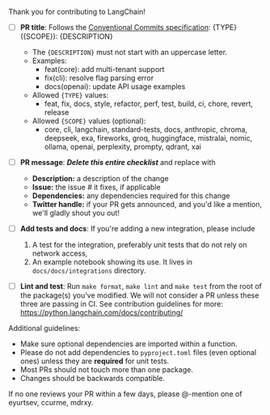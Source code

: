Thank you for contributing to LangChain!

- [ ] **PR title**: Follows the [Conventional Commits specification](https://www.conventionalcommits.org/en/v1.0.0/): {TYPE}({SCOPE}): {DESCRIPTION}
    - The `{DESCRIPTION}` must not start with an uppercase letter.
    - Examples:
        - feat(core): add multi-tenant support
        - fix(cli): resolve flag parsing error
        - docs(openai): update API usage examples
    - Allowed `{TYPE}` values:
        - feat, fix, docs, style, refactor, perf, test, build, ci, chore, revert, release
    - Allowed `{SCOPE}` values (optional):
        - core, cli, langchain, standard-tests, docs, anthropic, chroma, deepseek, exa, fireworks, groq, huggingface, mistralai, nomic, ollama, openai, perplexity, prompty, qdrant, xai

- [ ] **PR message**: ***Delete this entire checklist*** and replace with
    - **Description:** a description of the change
    - **Issue:** the issue # it fixes, if applicable
    - **Dependencies:** any dependencies required for this change
    - **Twitter handle:** if your PR gets announced, and you'd like a mention, we'll gladly shout you out!


- [ ] **Add tests and docs**: If you're adding a new integration, please include
  1. A test for the integration, preferably unit tests that do not rely on network access,
  2. An example notebook showing its use. It lives in `docs/docs/integrations` directory.


- [ ] **Lint and test**: Run `make format`, `make lint` and `make test` from the root of the package(s) you've modified. We will not consider a PR unless these three are passing in CI. See contribution guidelines for more: https://python.langchain.com/docs/contributing/

Additional guidelines:
- Make sure optional dependencies are imported within a function.
- Please do not add dependencies to `pyproject.toml` files (even optional ones) unless they are **required** for unit tests.
- Most PRs should not touch more than one package.
- Changes should be backwards compatible.

If no one reviews your PR within a few days, please @-mention one of eyurtsev, ccurme, mdrxy.
